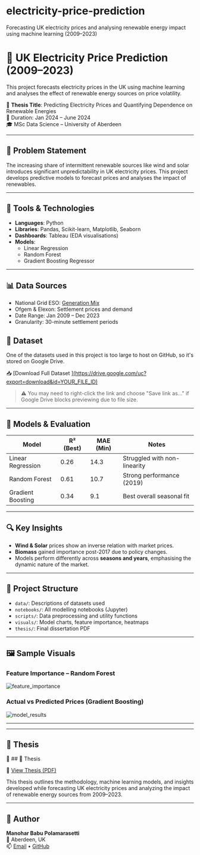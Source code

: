 # electricity-price-prediction
Forecasting UK electricity prices and analysing renewable energy impact using machine learning (2009–2023)
# 🔋 UK Electricity Price Prediction (2009–2023)

This project forecasts electricity prices in the UK using machine learning and analyses the effect of renewable energy sources on price volatility.

📘 **Thesis Title**: Predicting Electricity Prices and Quantifying Dependence on Renewable Energies  
📅 Duration: Jan 2024 – June 2024  
🎓 MSc Data Science – University of Aberdeen

---

## 🧠 Problem Statement
The increasing share of intermittent renewable sources like wind and solar introduces significant unpredictability in UK electricity prices. This project develops predictive models to forecast prices and analyses the impact of renewables.

---

## 🧰 Tools & Technologies
- **Languages**: Python
- **Libraries**: Pandas, Scikit-learn, Matplotlib, Seaborn
- **Dashboards**: Tableau (EDA visualisations)
- **Models**:
  - Linear Regression
  - Random Forest
  - Gradient Boosting Regressor

---

## 📊 Data Sources
- National Grid ESO: [Generation Mix](https://www.nationalgrideso.com/data-portal/historic-generation-mix)
- Ofgem & Elexon: Settlement prices and demand
- Date Range: Jan 2009 – Dec 2023
- Granularity: 30-minute settlement periods

## 📁 Dataset

One of the datasets used in this project is too large to host on GitHub, so it's stored on Google Drive.

📥 [Download Full Dataset ][(https://drive.google.com/uc?export=download&id=YOUR_FILE_ID)](https://drive.google.com/file/d/11szPrOgtDp6iQFmiLUzZe-ZRZuavrws3/view?usp=sharing)

> ⚠️ You may need to right-click the link and choose "Save link as…" if Google Drive blocks previewing due to file size.

---

## 🧪 Models & Evaluation

| Model                | R² (Best) | MAE (Min) | Notes                         |
|---------------------|-----------|-----------|-------------------------------|
| Linear Regression    | 0.26      | 14.3      | Struggled with non-linearity |
| Random Forest        | 0.61      | 10.7      | Strong performance (2019)     |
| Gradient Boosting    | 0.34      | 9.1       | Best overall seasonal fit     |

---

## 🔍 Key Insights
- **Wind & Solar** prices show an inverse relation with market prices.
- **Biomass** gained importance post-2017 due to policy changes.
- Models perform differently across **seasons and years**, emphasising the dynamic nature of the market.

---

## 📁 Project Structure
- `data/`: Descriptions of datasets used
- `notebooks/`: All modelling notebooks (Jupyter)
- `scripts/`: Data preprocessing and utility functions
- `visuals/`: Model charts, feature importance, heatmaps
- `thesis/`: Final dissertation PDF

---

## 🖼️ Sample Visuals

### Feature Importance – Random Forest
![feature_importance](visuals/feature_importance.png)

### Actual vs Predicted Prices (Gradient Boosting)
![model_results](visuals/model_results.png)

---

---

## 📜 Thesis

📄 ## 📜 Thesis

📄 [View Thesis (PDF)](electricity-price-prediction/thesis)

This thesis outlines the methodology, machine learning models, and insights developed while forecasting UK electricity prices and analyzing the impact of renewable energy sources from 2009–2023.




---

## 👤 Author
**Manohar Babu Polamarasetti**  
📍 Aberdeen, UK  
📫 [Email](mailto:polamarasettimanohar@gmail.com) • [GitHub](https://github.com/manoharpolamarasetti)
